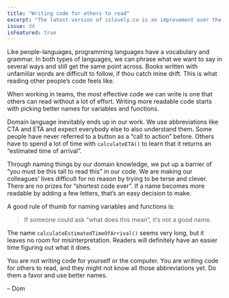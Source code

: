 ```yaml
---
title: "Writing code for others to read"
excerpt: "The latest version of islovely.co is an improvement over the previous one, not a completely different thing."
issue: 34
isFeatured: true
---
```

Like people-languages, programming languages have a vocabulary and grammar. In both types of languages, we can phrase what we want to say in several ways and still get the same point across. Books written with unfamiliar words are difficult to follow, if thou catch mine drift. This is what reading other people’s code feels like.

When working in teams, the most effective code we can write is one that others can read without a lot of effort. Writing more readable code starts with picking better names for variables and functions.

Domain language inevitably ends up in our work. We use abbreviations like CTA and ETA and expect everybody else to also understand them. Some people have never referred to a button as a “call to action” before. Others have to spend a lot of time with `calculateETA()` to learn that it returns an “estimated time of arrival”.

Through naming things by our domain knowledge, we put up a barrier of “you must be this tall to read this” in our code. We are making our colleagues’ lives difficult for no reason by trying to be terse and clever. There are no prizes for “shortest code ever”. If a name becomes more readable by adding a few letters, that’s an easy decision to make.

A good rule of thumb for naming variables and functions is:

> If someone could ask “what does this mean”, it’s not a good name.

The name `calculateEstimatedTimeOfArrival()` seems very long, but it leaves no room for misinterpretation. Readers will definitely have an easier time figuring out what it does.

You are not writing code for yourself or the computer. You are writing code for others to read, and they might not know all those abbreviations yet. Do them a favor and use better names.

– Dom
